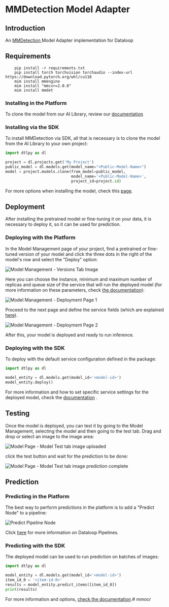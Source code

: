 # MMDetection Model Adapter

## Introduction

An [MMDetection ](https://github.com/open-mmlab/mmdetection/tree/main) Model Adapter implementation for Dataloop

## Requirements

```commandline
    pip install -r requirements.txt
    pip install torch torchvision torchaudio --index-url https://download.pytorch.org/whl/cu118
    mim install mmengine
    mim install "mmcv>=2.0.0"
    mim install mmdet
```

### Installing in the Platform

To clone the model from our AI Library, review
our [documentation](https://developers.dataloop.ai/tutorials/model_management/create_new_model_ui/chapter/)

### Installing via the SDK

To install MMDetection via SDK, all that is necessary is to clone the model from the AI Library to your own project:

```python
import dtlpy as dl

project = dl.projects.get('My Project')
public_model = dl.models.get(model_name="<Public-Model-Name>")
model = project.models.clone(from_model=public_model,
                             model_name='<Public-Model-Name>',
                             project_id=project.id)
```

For more options when installing the model, check
this [page](https://developers.dataloop.ai/tutorials/model_management/ai_library/chapter/#finetune-on-a-custom-dataset).

## Deployment

After installing the pretrained model or fine-tuning it on your data, it is necessary to deploy it, so it can be used
for prediction.

### Deploying with the Platform

In the Model Management page of your project, find a pretrained or fine-tuned version of your <Model Name> model and
click the three dots in the right of the model's row and select the "Deploy" option:

<img src="assets/MM_page.png" alt="Model Management - Versions Tab Image">

Here you can choose the instance, minimum and maximum number of replicas and queue size of the service that will run the
deployed model (for more information on these parameters,
check [the documentation](https://developers.dataloop.ai/tutorials/faas/advance/chapter/#autoscaler)):

<img src="assets/deployment_1.png" alt="Model Management - Deployment Page 1">

Proceed to the next page and define the service fields (which are
explained [here](https://developers.dataloop.ai/tutorials/faas/custom_environment_using_docker/chapter/)).

<img src="assets/deployment_2.png" alt="Model Management - Deployment Page 2">

After this, your model is deployed and ready to run inference.

### Deploying with the SDK

To deploy with the default service configuration defined in the package:

```python
import dtlpy as dl

model_entity = dl.models.get(model_id='<model-id>')
model_entity.deploy()
```

For more information and how to set specific service settings for the deployed model, check
the [documentation](https://developers.dataloop.ai/tutorials/model_management/ai_library/chapter/#clone-and-deploy-a-model)
.

## Testing

Once the model is deployed, you can test it by going to the Model Management, selecting the <Model Name> model and then
going to the test tab. Drag and drop or select an image to the image area:

<img src="assets/cat_test_1.png" alt="Model Page - Model Test tab image uploaded">

click the test button and wait for the prediction to be done:

<img src="assets/cat_test_2.png" alt="Model Page - Model Test tab image prediction complete">

## Prediction

### Predicting in the Platform

The best way to perform predictions in the platform is to add a "Predict Node" to a pipeline:

<img src="assets/pipeline.png" alt="Predict Pipeline Node">

Click [here](https://developers.dataloop.ai/onboarding/08_pipelines/) for more information on Dataloop Pipelines.

### Predicting with the SDK

The deployed model can be used to run prediction on batches of images:

```python
import dtlpy as dl

model_entity = dl.models.get(model_id='<model-id>')
item_id_0 = '<item-id-0>'
results = model_entity.predict_items([item_id_0])
print(results)
```

For more information and
options, [check the documentation](https://developers.dataloop.ai/tutorials/model_management/ai_library/chapter/#predict-items).#
mmocr
